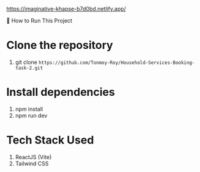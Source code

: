 https://imaginative-khapse-b7d0bd.netlify.app/

🚀 How to Run This Project
# Clone the repository
1. git clone `https://github.com/Tonmoy-Roy/Household-Services-Booking-task-2.git`
   
# Install dependencies
1. npm install
2. npm run dev

# Tech Stack Used
1. ReactJS (Vite)
2. Tailwind CSS

